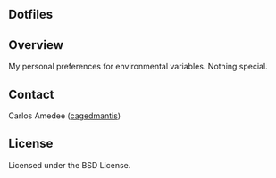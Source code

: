 ## Dotfiles


## Overview

My personal preferences for environmental variables. Nothing special.

## Contact

Carlos Amedee ([cagedmantis](https://twitter.com/cagedmantis))

## License

Licensed under the BSD License.
